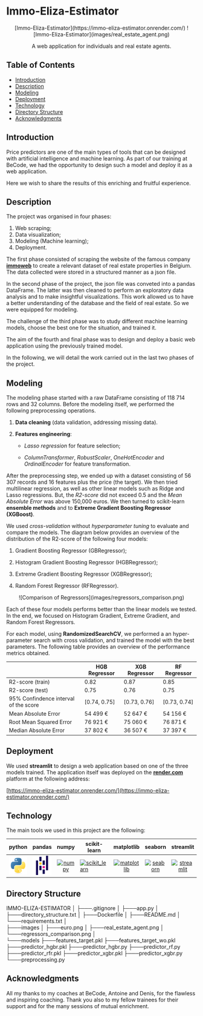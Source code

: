 
# Immo-Eliza-Estimator

<p align="center">
  [Immo-Eliza-Estimator](https://immo-eliza-estimator.onrender.com/)
    ![Immo-Eliza-Estimator](images/real_estate_agent.png)
  </a>
</p>

<p align="center">
  A web application for individuals and real estate agents.
</p>

<!-- START doctoc generated TOC please keep comment here to allow auto update -->
<!-- DON'T EDIT THIS SECTION, INSTEAD RE-RUN doctoc TO UPDATE -->
## Table of Contents

- [Introduction](#introduction)
- [Description](#description)
- [Modeling](#modeling)
- [Deployment](#deployment)
- [Technology](#technology)
- [Directory Structure](#directory_structure)
- [Acknowledgments](#acknowledgments)

<!-- END doctoc generated TOC please keep comment here to allow auto update -->

## Introduction

Price predictors are one of the main types of tools that can be designed with artificial intelligence and machine learning. As part of our training at BeCode, we had the opportunity to design such a model and deploy it as a web application.

Here we wish to share the results of this enriching and fruitful experience.

## Description

The project was organised in four phases:

1. Web scraping;
2. Data visualization;
3. Modeling (Machine learning);
4. Deployment.

The first phase consisted of scraping the website of the famous company [**immoweb**](https://www.immoweb.be/en) to create a relevant dataset of real estate properties in Belgium. The data collected were stored in a structured manner as a json file.

In the second phase of the project, the json file was conveted into a pandas DataFrame. The latter was then cleaned to perform an exploratory data analysis and to make insightful visualizations. This work allowed us to have a better understanding of the database and the field of real estate. So we were equipped for modeling.

The challenge of the third phase was to study different machine learning models, choose the best one for the situation, and trained it.

The aim of the fourth and final phase was to design and deploy a basic web application using the previously trained model.

In the following, we will detail the work carried out in the last two phases of the project.

## Modeling

The modeling phase started with a raw DataFrame consisting of 118 714 rows and 32 columns. Before the modeling itself, we performed the following preprocessing operations.

1. **Data cleaning** (data validation, addressing missing data).

2. **Features engineering**:

    - *Lasso regression* for feature selection;

    - *ColumnTransformer*, *RobustScaler*, *OneHotEncoder* and *OrdinalEncoder* for feature transformation.

After the preprocessing step, we ended up with a dataset consisting of 56 307 records and 16 features plus the price (the target). We then tried multilinear regression, as well as other linear models such as Ridge and Lasso regressions. But, the *R2-score* did not exceed 0.5 and the *Mean Absolute Error* was above 150,000 euros. We then turned to scikit-learn **ensemble methods** and to **Extreme Gradient Boosting Regressor (XGBoost)**.

We used *cross-validation* without *hyperparameter tuning* to evaluate and compare the models. The diagram below provides an overview of the distribution of the R2-score of the following four models:

1. Gradient Boosting Regressor (GBRegressor);

2. Histogram Gradient Boosting Regressor (HGBRegressor);

3. Extreme Gradient Boosting Regressor (XGBRegressor);

4. Random Forest Regressor (RFRegressor).

<div align="center">
  ![Comparison of Regressors](images/regressors_comparison.png)
</div>

Each of these four models performs better than the linear models we tested. In the end, we focused on Histogram Gradient, Extreme Gradient, and Random Forest Regressors.

For each model, using **RandomizedSearchCV**, we performed a an hyper-parameter search with cross validation, and trained the model with the best parameters. The following table provides an overview of the performance metrics obtained.

|  | **HGB Regressor** | **XGB Regressor** | **RF Regressor** |
|--|-------------------|-------------------|------------------|
| R2-score (train) | 0.82 | 0.87 | 0.85 |
| R2-score (test)  | 0.75 | 0.76 | 0.75 |
| 95% Confindence interval of the score | [0.74, 0.75] | [0.73, 0.76] | [0.73, 0.74] |
| Mean Absolute Error | 54 499 € | 52 647 € | 54 156 € |
| Root Mean Squared Error | 76 921 € | 75 060 € | 76 871 € |
| Median Absolute Error | 37 802 € | 36 507 € | 37 397 € |

## Deployment

We used **streamlit** to design a web application based on one of the three models trained. The application itself was deployed on the [**render.com**](https://render.com/) platform at the following address:

[https://immo-eliza-estimator.onrender.com/](https://immo-eliza-estimator.onrender.com/)

## Technology

The main tools we used in this project are the following:

| python | pandas | numpy | scikit-learn | matplotlib | seaborn | streamlit |
|:------:|:------:|:------:|------|:------:|:------:|:------:|
| [![python](https://raw.githubusercontent.com/devicons/devicon/master/icons/python/python-original.svg)](https://www.python.org) | [![pandas](https://raw.githubusercontent.com/devicons/devicon/2ae2a900d2f041da66e950e4d48052658d850630/icons/pandas/pandas-original.svg)](https://pandas.pydata.org/) | [![numpy](https://numpy.org/images/logo.svg)](https://numpy.org/) | [![scikit_learn](https://upload.wikimedia.org/wikipedia/commons/0/05/Scikit_learn_logo_small.svg)](https://scikit-learn.org/) | [![matplotlib](https://matplotlib.org/_static/images/documentation.svg)](https://matplotlib.org/) | [![seaborn](https://seaborn.pydata.org/_images/logo-mark-lightbg.svg)](https://seaborn.pydata.org/) | [![streamlit](https://docs.streamlit.io/logo.svg)](https://docs.streamlit.io/) |


## Directory Structure

IMMO-ELIZA-ESTIMATOR
│       ├───.gitignore
│       ├───app.py
│       ├───directory_structure.txt
│       ├───Dockerfile
│       ├───README.md
│       └───requirements.txt
│   
├───images
│       ├───euro.png
│       ├───real_estate_agent.png
│       └───regressors_comparison.png
│       
└───models
        ├───features_target.pkl
        ├───features_target_wo.pkl
        ├───predictor_hgbr.pkl
        ├───predictor_hgbr.py
        ├───predictor_rf.py
        ├───predictor_rfr.pkl
        ├───predictor_xgbr.pkl
        ├───predictor_xgbr.py
        └───preprocessing.py

## Acknowledgments

All my thanks to my coaches at BeCode, Antoine and Denis, for the flawless and inspiring coaching. Thank you also to my fellow trainees for their support and for the many sessions of mutual enrichment.